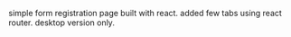 simple form registration page built with react. added few tabs using react router. desktop version only.
